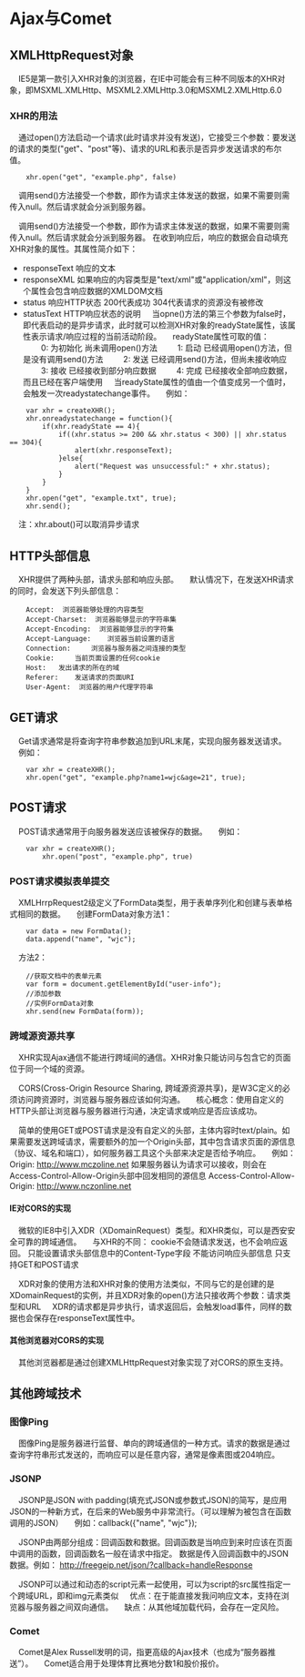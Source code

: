 # Ajax与Comet

## XMLHttpRequest对象

&nbsp;&nbsp;&nbsp;&nbsp;IE5是第一款引入XHR对象的浏览器，在IE中可能会有三种不同版本的XHR对象，即MSXML.XMLHttp、MSXML2.XMLHttp.3.0和MSXML2.XMLHttp.6.0

### XHR的用法

&nbsp;&nbsp;&nbsp;&nbsp;通过open()方法启动一个请求(此时请求并没有发送)，它接受三个参数：要发送的请求的类型("get"、"post"等)、请求的URL和表示是否异步发送请求的布尔值。
```
	xhr.open("get", "example.php", false)
```
	
&nbsp;&nbsp;&nbsp;&nbsp;调用send()方法接受一个参数，即作为请求主体发送的数据，如果不需要则需传入null。然后请求就会分派到服务器。

&nbsp;&nbsp;&nbsp;&nbsp;调用send()方法接受一个参数，即作为请求主体发送的数据，如果不需要则需传入null。然后请求就会分派到服务器。
在收到响应后，响应的数据会自动填充XHR对象的属性。其属性简介如下：
- responseText   响应的文本
- responseXML	   如果响应的内容类型是"text/xml"或"application/xml"，则这个属性会包含响应数据的XMLDOM文档
- status		   响应HTTP状态  200代表成功 304代表请求的资源没有被修改
- statusText	   HTTP响应状态的说明
&nbsp;&nbsp;&nbsp;&nbsp;当opne()方法的第三个参数为false时，即代表启动的是异步请求，此时就可以检测XHR对象的readyState属性，该属性表示请求/响应过程的当前活动阶段。
&nbsp;&nbsp;&nbsp;&nbsp;readyState属性可取的值：
&nbsp;&nbsp;&nbsp;&nbsp;&nbsp;&nbsp;&nbsp;&nbsp;0: 为初始化 尚未调用open()方法
&nbsp;&nbsp;&nbsp;&nbsp;&nbsp;&nbsp;&nbsp;&nbsp;1: 启动	已经调用open()方法，但是没有调用send()方法
&nbsp;&nbsp;&nbsp;&nbsp;&nbsp;&nbsp;&nbsp;&nbsp;2: 发送	已经调用send()方法，但尚未接收响应
&nbsp;&nbsp;&nbsp;&nbsp;&nbsp;&nbsp;&nbsp;&nbsp;3: 接收  已经接收到部分响应数据
&nbsp;&nbsp;&nbsp;&nbsp;&nbsp;&nbsp;&nbsp;&nbsp;4: 完成	已经接收全部响应数据，而且已经在客户端使用
&nbsp;&nbsp;&nbsp;&nbsp;当readyState属性的值由一个值变成另一个值时，会触发一次readystatechange事件。
&nbsp;&nbsp;&nbsp;&nbsp;例如：
```
	var xhr = createXHR();
	xhr.onreadystatechange = function(){
		if(xhr.readyState == 4){
			if((xhr.status >= 200 && xhr.status < 300) || xhr.status == 304){
				alert(xhr.responseText);
			}else{
				alert("Request was unsuccessful:" + xhr.status);					
			}
		}
	}
	xhr.open("get", "example.txt", true);					
	xhr.send();
```
&nbsp;&nbsp;&nbsp;&nbsp;注：xhr.about()可以取消异步请求

## HTTP头部信息

&nbsp;&nbsp;&nbsp;&nbsp;XHR提供了两种头部，请求头部和响应头部。
&nbsp;&nbsp;&nbsp;&nbsp;默认情况下，在发送XHR请求的同时，会发送下列头部信息：
```
	Accept:	 浏览器能够处理的内容类型
	Accept-Charset:	 浏览器能够显示的字符串集
	Accept-Encoding:  浏览器能够显示的字符集
	Accept-Language:	浏览器当前设置的语言
	Connection:		浏览器与服务器之间连接的类型
	Cookie:		当前页面设置的任何cookie
	Host:	发出请求的所在的域
	Referer:	发送请求的页面URI
	User-Agent:	 浏览器的用户代理字符串
```

## GET请求

&nbsp;&nbsp;&nbsp;&nbsp;Get请求通常是将查询字符串参数追加到URL末尾，实现向服务器发送请求。
&nbsp;&nbsp;&nbsp;&nbsp;例如：  
```
	var xhr = createXHR();
	xhr.open("get", "example.php?name1=wjc&age=21", true);
```

## POST请求

&nbsp;&nbsp;&nbsp;&nbsp;POST请求通常用于向服务器发送应该被保存的数据。
&nbsp;&nbsp;&nbsp;&nbsp;例如： 
```
	var xhr = createXHR();
        xhr.open("post", "example.php", true)
```

### POST请求模拟表单提交
	
&nbsp;&nbsp;&nbsp;&nbsp;XMLHrrpRequest2级定义了FormData类型，用于表单序列化和创建与表单格式相同的数据。
&nbsp;&nbsp;&nbsp;&nbsp;创建FormData对象方法1：
```
	var data = new FormData();
	data.append("name", "wjc");
```

&nbsp;&nbsp;&nbsp;&nbsp;方法2：
```
	//获取文档中的表单元素
	var form = document.getElementById("user-info");
	//添加参数
	//实例FormData对象
	xhr.send(new FormData(form));
```

### 跨域源资源共享

&nbsp;&nbsp;&nbsp;&nbsp;XHR实现Ajax通信不能进行跨域间的通信。XHR对象只能访问与包含它的页面位于同一个域的资源。

&nbsp;&nbsp;&nbsp;&nbsp;CORS(Cross-Origin Resource Sharing, 跨域源资源共享)，是W3C定义的必须访问跨资源时，浏览器与服务器应该如何沟通。
&nbsp;&nbsp;&nbsp;&nbsp;核心概念：使用自定义的HTTP头部让浏览器与服务器进行沟通，决定请求或响应是否应该成功。

&nbsp;&nbsp;&nbsp;&nbsp;简单的使用GET或POST请求是没有自定义的头部，主体内容时text/plain。如果需要发送跨域请求，需要额外的加一个Origin头部，其中包含请求页面的源信息（协议、域名和端口），如何服务器工具这个头部来决定是否给予响应。
&nbsp;&nbsp;&nbsp;&nbsp;例如： 
		  Origin: http://www.mczoline.net
		  如果服务器认为请求可以接收，则会在Access-Control-Allow-Origin头部中回发相同的源信息
		  Access-Control-Allow-Origin: http://www.nczonline.net

#### IE对CORS的实现

&nbsp;&nbsp;&nbsp;&nbsp;微软的IE8中引入XDR（XDomainRequest）类型。和XHR类似，可以是西安安全可靠的跨域通信。
&nbsp;&nbsp;&nbsp;&nbsp;与XHR的不同：
				cookie不会随请求发送，也不会响应返回。
				只能设置请求头部信息中的Content-Type字段
				不能访问响应头部信息
				只支持GET和POST请求
				
&nbsp;&nbsp;&nbsp;&nbsp;XDR对象的使用方法和XHR对象的使用方法类似，不同与它的是创建的是XDomainRequest的实例，并且XDR对象的open()方法只接收两个参数：请求类型和URL
&nbsp;&nbsp;&nbsp;&nbsp;XDR的请求都是异步执行，请求返回后，会触发load事件，同样的数据也会保存在responseText属性中。

#### 其他浏览器对CORS的实现

&nbsp;&nbsp;&nbsp;&nbsp;其他浏览器都是通过创建XMLHttpRequest对象实现了对CORS的原生支持。

## 其他跨域技术

### 图像Ping
&nbsp;&nbsp;&nbsp;&nbsp;图像Ping是服务器进行监督、单向的跨域通信的一种方式。请求的数据是通过查询字符串形式发送的，而响应可以是任意内容，通常是像素图或204响应。

### JSONP

&nbsp;&nbsp;&nbsp;&nbsp;JSONP是JSON with padding(填充式JSON或参数式JSON)的简写，是应用JSON的一种新方式，在后来的Web服务中非常流行。（可以理解为被包含在函数调用的JSON）
&nbsp;&nbsp;&nbsp;&nbsp;例如：callback({"name", "wjc"});

&nbsp;&nbsp;&nbsp;&nbsp;JSONP由两部分组成：回调函数和数据。回调函数是当响应到来时应该在页面中调用的函数，回调函数名一般在请求中指定。
数据是传入回调函数中的JSON数据。例如： http://freegeip.net/json/?callback=handleResponse

&nbsp;&nbsp;&nbsp;&nbsp;JSONP可以通过和动态的script元素一起使用，可以为script的src属性指定一个跨域URL，即和img元素类似
&nbsp;&nbsp;&nbsp;&nbsp;优点：在于能直接发我问响应文本，支持在浏览器与服务器之间双向通信。
&nbsp;&nbsp;&nbsp;&nbsp;缺点：从其他域加载代码，会存在一定风险。

### Comet

&nbsp;&nbsp;&nbsp;&nbsp;Comet是Alex Russell发明的词，指更高级的Ajax技术（也成为“服务器推送”）。
&nbsp;&nbsp;&nbsp;&nbsp;Comet适合用于处理体育比赛地分数1和股价报价。
